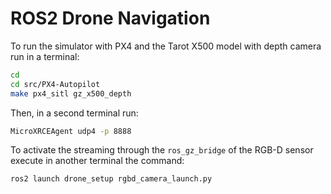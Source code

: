 # ROS2 Drone Navigation 

To run the simulator with PX4 and the Tarot X500 model with depth camera run in a terminal:
```bash
cd 
cd src/PX4-Autopilot
make px4_sitl gz_x500_depth
  ```
Then, in a second terminal run:
```bash
MicroXRCEAgent udp4 -p 8888
  ```

To activate the streaming through the `ros_gz_bridge` of the RGB-D sensor execute in another terminal the command:
```bash
ros2 launch drone_setup rgbd_camera_launch.py
  ```
